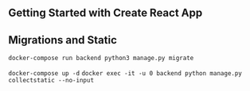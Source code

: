## Getting Started with Create React App

## Migrations and Static

`docker-compose run backend python3 manage.py migrate`

`docker-compose up -d`
`docker exec -it -u 0 backend python manage.py collectstatic --no-input`
